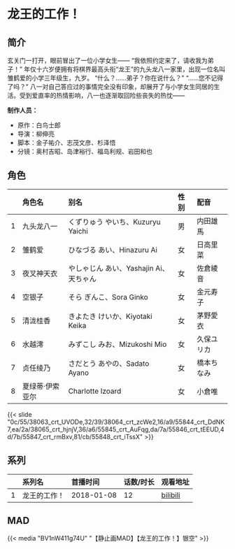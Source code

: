 # 龙王的工作！


## 简介

玄关门一打开，眼前冒出了一位小学女生——
“我依照约定来了，请收我为弟子！”
年仅十六岁便拥有将棋界最高头衔“龙王”的九头龙八一家里，出现一位名叫雏鹤爱的小学三年级生，九岁。
“什么？……弟子？你在说什么？”
“……您不记得了吗？”
八一对自己答应过的事情完全没有印象，却展开了与小学女生同居的生活。受到爱直率的热情影响，八一也逐渐取回险些丧失的热忱——

**制作人员：**
- 原作：白鸟士郎
- 导演：柳伸亮
- 脚本：金子祐介、志茂文彦、杉泽悟
- 分镜：奥村吉昭、岛津裕行、福岛利规、岩田和也

## 角色

|     |   角色名   |   别名  | 性别 |  配音  |
|:--- |:------  |:----      |:---  |:--   |
| 1 | 九头龙八一 | くずりゅう やいち、Kuzuryu Yaichi | 男 | 内田雄馬 |
| 2 | 雏鹤爱 | ひなづる あい、Hinazuru Ai | 女 | 日高里菜 |
| 3 | 夜叉神天衣 | やしゃじん あい、Yashajin Ai、天ちゃん | 女 | 佐倉綾音 |
| 4 | 空银子 | そら ぎんこ、Sora Ginko | 女 | 金元寿子 |
| 5 | 清泷桂香 | きよたき けいか、Kiyotaki Keika | 女 | 茅野愛衣 |
| 6 | 水越澪 | みずこし みお、Mizukoshi Mio | 女 | 久保ユリカ |
| 7 | 贞任绫乃 | さだとう あやの、Sadato Ayano | 女 | 橋本ちなみ |
| 8 | 夏绿蒂·伊索亚尔 | Charlotte Izoard | 女 | 小倉唯 |

{{< slide "0c/55/38063_crt_UVODe,32/39/38064_crt_zcWe2,16/a9/55844_crt_DdNK7,ea/2a/38065_crt_hjnjV,36/a6/55845_crt_AuFqg,da/7a/55846_crt_tEEUD,4d/7b/55847_crt_rmBxv,81/cb/55848_crt_iTssX" >}}

## 系列

|     |   系列名   |   首播时间  | 话数/时长  | 观看地址 |
|:---  |:------    |:----      |:---       |:---  |
| 1 | 龙王的工作！ | 2018-01-08 | 12 | [bilibili](https://www.bilibili.com/bangumi/play/ep173181)  |


## MAD

{{< media  "BV1nW411g74U" 
"【静止画MAD】【龙王的工作！】银空" >}}
